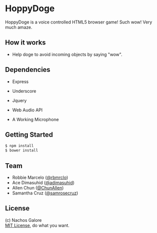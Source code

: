 # HoppyDoge

HoppyDoge is a voice controlled HTML5 browser game! Such wow! Very much amaze.

## How it works

+ Help doge to avoid incoming objects by saying "wow".

## Dependencies
+ Express
+ Underscore
+ Jquery
+ Web Audio API

+ A Working Microphone

## Getting Started

``` bash
$ npm install
$ bower install
```

## Team

+ Robbie Marcelo ([@rbmrclo](http://github.com/rbmrclo))
+ Ace Dimasuhid ([@adimasuhid](http://github.com/adimasuhid))
+ Allen Chun ([@ChunAllen](http://github.com/chunallen))
+ Samantha Cruz ([@samrosecruz](http://github.com/samrosecruz))

License
-------

(c) Nachos Galore
<br>
[MIT License](http://opensource.org/licenses/mit-license.php), do what you want.
